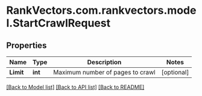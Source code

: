 # RankVectors.com.rankvectors.model.StartCrawlRequest

## Properties

Name | Type | Description | Notes
------------ | ------------- | ------------- | -------------
**Limit** | **int** | Maximum number of pages to crawl | [optional] 

[[Back to Model list]](../../README.md#documentation-for-models) [[Back to API list]](../../README.md#documentation-for-api-endpoints) [[Back to README]](../../README.md)

